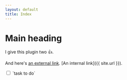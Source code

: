 ```yaml
---
layout: default
title: Index
---
```


# Main heading

I give this plugin two :+1:.

And here's [an external link](http://projectcodex.co/). [An internal link]({{ site.url }}).


<input type="checkbox" class="sidebar-checkbox" id="sidebar-checkbox">
`task to do`
